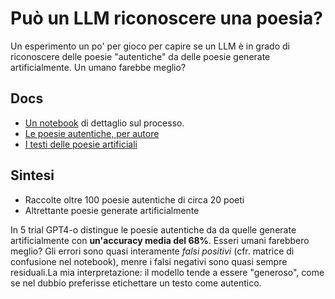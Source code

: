 # Può un LLM riconoscere una poesia?

Un esperimento un po' per gioco per capire se un LLM è in grado di riconoscere delle poesie "autentiche" da delle poesie generate artificialmente. Un umano farebbe meglio?

## Docs

- [Un notebook](llm-poesia-ita.ipynb) di dettaglio sul processo.
- [Le poesie autentiche, per autore](/texts/poets/)
- [I testi delle poesie artificiali](/texts/artificial/artificial_poems.txt)

## Sintesi

- Raccolte oltre 100 poesie autentiche di circa 20 poeti
- Altrettante poesie generate artificialmente

In 5 trial GPT4-o distingue le poesie autentiche da da quelle generate artificialmente con **un'accuracy media del 68%**.
Esseri umani farebbero meglio?
Gli errori sono quasi interamente *falsi positivi* (cfr. matrice di confusione nel notebook), menre i falsi negativi sono quasi sempre residuali.La mia interpretazione: il modello tende a essere "generoso", come se nel dubbio preferisse etichettare un testo come autentico.
